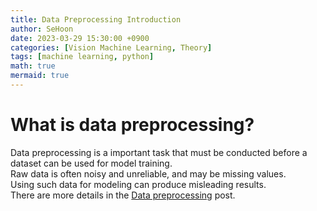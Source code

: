 ```yaml
---
title: Data Preprocessing Introduction
author: SeHoon
date: 2023-03-29 15:30:00 +0900
categories: [Vision Machine Learning, Theory]
tags: [machine learning, python]
math: true
mermaid: true
---
```


# What is data preprocessing?<br>

Data preprocessing is a important task that must be conducted before a dataset can be used for model training.<br>
Raw data is often noisy and unreliable, and may be missing values. <br>
Using such data for modeling can produce misleading results.<br>
There are more details in the [Data preprocessing](https://csh970605.github.io) post.



